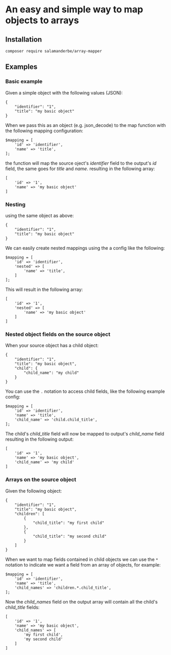 # An easy and simple way to map objects to arrays

## Installation

```
composer require salamanderbe/array-mapper
```

## Examples

### Basic example

Given a simple object with the following values (JSON):

```
{
    "identifier": "1",
    "title": "my basic object"
}
```

When we pass this as an object (e.g. json_decode) to the map function with the following mapping configuration:

```
$mapping = [
    'id' => 'identifier',
    'name' => 'title',
];
```

the function will map the source oject's _identifier_ field to the output's _id_ field, the same goes for _title_ and _name_. resulting in the following array:

```
[
    'id' => '1',
    'name' => 'my basic object'
]
```

### Nesting

using the same object as above:

```
{
    "identifier": "1",
    "title": "my basic object"
}
```

We can easily create nested mappings using the a config like the following:

```
$mapping = [
    'id' => 'identifier',
    'nested' => [
        'name' => 'title',
    ]
];
```

This will result in the following array:

```
[
    'id' => '1',
    'nested' => [
        'name' => 'my basic object'
    ]
]
```

### Nested object fields on the source object

When your source object has a child object:

```
{
    "identifier": "1",
    "title": "my basic object",
    "child": {
        "child_name": "my child"
    }
}
```

You can use the `.` notation to access child fields, like the following example config:

```
$mapping = [
    'id' => 'identifier',
    'name' => 'title',
    'child_name' => 'child.child_title',
];
```

The child's _child_title_ field will now be mapped to output's _child_name_ field resulting in the following output:

```
[
    'id' => '1',
    'name' => 'my basic object',
    'child_name' => 'my child'
]
```

### Arrays on the source object

Given the following object:

```
{
    "identifier": "1",
    "title": "my basic object",
    "children": [
        {
            "child_title": "my first child"
        },
        {
            "child_title": "my second child"
        }
    ]
}
```

When we want to map fields contained in child objects we can use the `*` notation to indicate we want a field from an array of objects, for example:

```
$mapping = [
    'id' => 'identifier',
    'name' => 'title',
    'child_names' => 'children.*.child_title',
];
```

Now the _child_names_ field on the output array will contain all the child's _child_title_ fields:

```
[
    'id' => '1',
    'name' => 'my basic object',
    'child_names' => [
        'my first child',
        'my second child'
    ]
]
```
